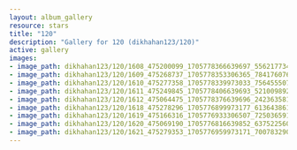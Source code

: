 ```yaml
---
layout: album_gallery
resource: stars
title: "120"
description: "Gallery for 120 (dikhahan123/120)"
active: gallery
images:
- image_path: dikhahan123/120/1608_475200099_1705778366639697_5562177347307896437_n.jpg
- image_path: dikhahan123/120/1609_475268737_1705778353306365_7841760768100926653_n.jpg
- image_path: dikhahan123/120/1610_475277358_1705778339973033_7564555074731235400_n.jpg
- image_path: dikhahan123/120/1611_475249845_1705778406639693_5210098929894244407_n.jpg
- image_path: dikhahan123/120/1612_475064475_1705778376639696_2423635814321012210_n.jpg
- image_path: dikhahan123/120/1618_475278296_1705776899973177_6136438615331640998_n.jpg
- image_path: dikhahan123/120/1619_475166316_1705776933306507_725036591566122531_n.jpg
- image_path: dikhahan123/120/1620_475069190_1705776816639852_6375225603454156743_n.jpg
- image_path: dikhahan123/120/1621_475279353_1705776959973171_7007832901316268290_n.jpg
---
```

